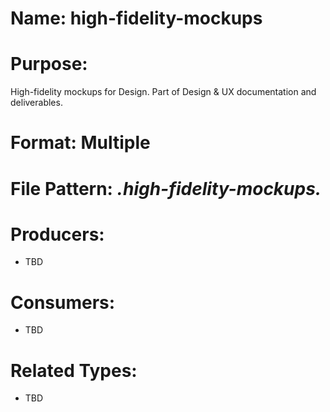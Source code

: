 # Name: high-fidelity-mockups

# Purpose:
High-fidelity mockups for Design. Part of Design & UX documentation and deliverables.

# Format: Multiple

# File Pattern: *.high-fidelity-mockups.*

# Producers:
- TBD

# Consumers:
- TBD

# Related Types:
- TBD
